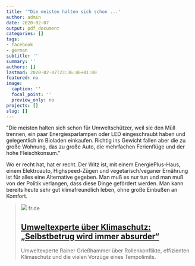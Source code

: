```yaml
---
title: '"Die meisten halten sich schon ...'
author: admin
date: 2020-02-07
output: pdf_document
categories: []
tags:
- facebook
- german
subtitle: ''
summary: ''
authors: []
lastmod: 2020-02-07T23:36:46+01:00
featured: no
image:
  caption: ''
  focal_point: ''
  preview_only: no
projects: []
slug: []
---
```

"Die meisten halten sich schon für Umweltschützer, weil sie den Müll trennen, ein paar Energiesparlampen oder LED eingeschraubt haben und gelegentlich im Bioladen einkaufen. Richtig ins Gewicht fallen aber die zu große Wohnung, das zu große Auto, die mehrfachen Ferienflüge und der hohe Fleischkonsum."

Wo er recht hat, hat er recht. Der Witz ist, mit einem EnergiePlus-Haus, einem Elektroauto, Highspeed-Zügen und vegetarisch/veganer Ernährung ist für alles eine Alternative gegeben. Man muß es nur tun und man muß von der Politik verlangen, dass diese Dinge gefördert werden. Man kann bereits heute sehr gut klimafreundlich leben, ohne große Einbußen an Komfort.
> [![](https://www.fr.de/bilder/2020/01/31/13514343/415420028-rainer-griesshammer-klimaschutz-selbstbetrug-2uQIjHSgbref.jpg)](https://www.fr.de/wirtschaft/umweltexperte-klimaschutz-selbstbetrug-wird-immer-absurder-13514343.html)
> fr.de
> ## [Umweltexperte über Klimaschutz: „Selbstbetrug wird immer absurder“](https://www.fr.de/wirtschaft/umweltexperte-klimaschutz-selbstbetrug-wird-immer-absurder-13514343.html)
>
>Umweltexperte Rainer Grießhammer über Rollenkonflikte, effizienten Klimaschutz und die vielen Vorzüge eines Tempolimits.

